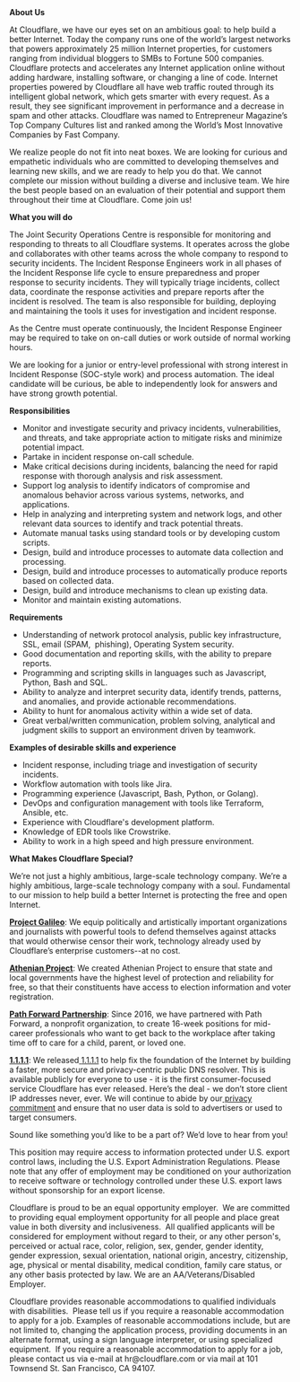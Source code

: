 <div class="content-intro">
	<div><strong>About Us</strong></div>
	<div>
		<p><span style="font-weight: 400;">At Cloudflare, we have our eyes set on an ambitious goal: to help build a better Internet. Today the company runs one of the world’s largest networks that powers approximately 25 million Internet properties, for customers ranging from individual bloggers to SMBs to Fortune 500 companies. Cloudflare protects and accelerates any Internet application online without adding hardware, installing software, or changing a line of code. Internet properties powered by Cloudflare all have web traffic routed through its intelligent global network, which gets smarter with every request. As a result, they see significant improvement in performance and a decrease in spam and other attacks. Cloudflare was named to Entrepreneur Magazine’s Top Company Cultures list and ranked among the World’s Most Innovative Companies by Fast Company.</span><span style="font-weight: 400;">&nbsp;</span></p>
		<p><span style="font-weight: 400;">We realize people do not fit into neat boxes. We are looking for curious and empathetic individuals who are committed to developing themselves and learning new skills, and we are ready to help you do that. We cannot complete our mission without building a diverse and inclusive team. We hire the best people based on an evaluation of their potential and support them throughout their time at Cloudflare. Come join us!&nbsp;</span></p>
	</div>
</div>
<p><strong>What you will do</strong></p>
<p>The Joint Security Operations Centre is responsible for monitoring and responding to threats to all Cloudflare systems. It operates across the globe and collaborates with other teams across the whole company to respond to security incidents. The Incident Response Engineers work in all phases of the Incident Response life cycle to ensure preparedness and proper response to security incidents. They will typically triage incidents, collect data, coordinate the response activities and prepare reports after the incident is resolved. The team is also responsible for building, deploying and maintaining the tools it uses for investigation and incident response.</p>
<p>As the Centre must operate continuously, the Incident Response Engineer may be required to take on on-call duties or work outside of normal working hours.&nbsp;</p>
<p>We are looking for a junior or entry-level professional with strong interest in Incident Response (SOC-style work) and process automation. The ideal candidate will be curious, be able to independently look for answers and have strong growth potential.</p>
<p><strong>Responsibilities&nbsp;</strong></p>
<ul>
	<li>Monitor and investigate security and privacy incidents, vulnerabilities, and threats, and take appropriate action to mitigate risks and minimize potential impact.</li>
	<li>Partake in incident response on-call schedule.</li>
	<li>Make critical decisions during incidents, balancing the need for rapid response with thorough analysis and risk assessment.</li>
	<li>Support log analysis to identify indicators of compromise and anomalous behavior across various systems, networks, and applications.</li>
	<li>Help in analyzing and interpreting system and network logs, and other relevant data sources to identify and track potential threats.</li>
	<li>Automate manual tasks using standard tools or by developing custom scripts.</li>
	<li>Design, build and introduce processes to automate data collection and processing.</li>
	<li>Design, build and introduce processes to automatically produce reports based on collected data.</li>
	<li>Design, build and introduce mechanisms to clean up existing data.</li>
	<li>Monitor and maintain existing automations.</li>
</ul>
<p><strong>Requirements</strong></p>
<ul>
	<li>Understanding of network protocol analysis, public key infrastructure, SSL, email (SPAM,&nbsp; phishing), Operating System security.</li>
	<li>Good documentation and reporting skills, with the ability to prepare reports.</li>
	<li>Programming and scripting skills in languages such as Javascript, Python, Bash and SQL.</li>
	<li>Ability to analyze and interpret security data, identify trends, patterns, and anomalies, and provide actionable recommendations.</li>
	<li>Ability to hunt for anomalous activity within a wide set of data.</li>
	<li>Great verbal/written communication, problem solving, analytical and judgment skills to support an environment driven by teamwork.</li>
</ul>
<p><strong>Examples of desirable skills and experience</strong></p>
<ul>
	<li>Incident response, including triage and investigation of security incidents.</li>
	<li>Workflow automation with tools like Jira.</li>
	<li>Programming experience (Javascript, Bash, Python, or Golang).</li>
	<li>DevOps and configuration management with tools like Terraform, Ansible, etc.</li>
	<li>Experience with Cloudflare's development platform.</li>
	<li>Knowledge of EDR tools like Crowstrike.</li>
	<li>Ability to work in a high speed and high pressure environment.</li>
</ul>
<div class="content-conclusion">
	<p><strong>What Makes Cloudflare Special?</strong></p>
	<p><span style="font-weight: 400;">We’re not just a highly ambitious, large-scale technology company. We’re a highly ambitious, large-scale technology company with a soul. Fundamental to our mission to help build a better Internet is protecting the free and open Internet.</span></p>
	<p><a href="https://blog.cloudflare.com/protecting-free-expression-online/"><strong>Project Galileo</strong></a><span style="font-weight: 400;">: We equip politically and artistically important organizations and journalists with powerful tools to defend themselves against attacks that would otherwise censor their work, technology already used by Cloudflare’s enterprise customers--at no cost.</span></p>
	<p><strong><a href="https://www.cloudflare.com/athenian/">Athenian Project</a></strong><span style="font-weight: 400;">: We created Athenian Project to ensure that state and local governments have the highest level of protection and reliability for free, so that their constituents have access to election information and voter registration.</span></p>
	<p><a href="https://blog.cloudflare.com/tag/path-forward/"><strong>Path Forward Partnership</strong></a><span style="font-weight: 400;">: Since 2016, we have partnered with Path Forward, a nonprofit organization, to create 16-week positions for mid-career professionals who want to get back to the workplace after taking time off to care for a child, parent, or loved one.</span></p>
	<p><a href="https://1.1.1.1/"><strong>1.1.1.1</strong></a><span style="font-weight: 400;">: We released</span><a href="https://1.1.1.1/"> <span style="font-weight: 400;">1.1.1.1</span></a><span style="font-weight: 400;"> to help fix the foundation of the Internet by building a faster, more secure and privacy-centric public DNS resolver. This is available publicly for everyone to use - it is the first consumer-focused service Cloudflare has ever released. Here’s the deal - we don’t store client IP addresses never, ever. We will continue to abide by our</span><a href="https://developers.cloudflare.com/1.1.1.1/privacy/public-dns-resolver"> privacy commitment</a><span style="font-weight: 400;"> and ensure that no user data is sold to advertisers or used to target consumers.</span></p>
	<p><span style="font-weight: 400;">Sound like something you’d like to be a part of? We’d love to hear from you!</span></p>
	<p><span style="font-weight: 400;">This position may require access to information protected under U.S. export control laws, including the U.S. Export Administration Regulations. Please note that any offer of employment may be conditioned on your authorization to receive software or technology controlled under these U.S. export laws without sponsorship for an export license.</span></p>
	<p><span style="font-weight: 400;">Cloudflare is proud to be an equal opportunity employer. &nbsp;We are committed to providing equal employment opportunity for all people and place great value in both diversity and inclusiveness. &nbsp;All qualified applicants will be considered for employment without regard to their, or any other person's, perceived or actual</span> <span style="font-weight: 400;">race, color, religion, sex, gender, gender identity, gender expression, sexual orientation, national origin, ancestry, citizenship, age, physical or mental disability, medical condition, family care status, or any other basis protected by law. </span><span style="font-weight: 400;">We are an AA/Veterans/Disabled Employer.</span></p>
	<p><span style="font-weight: 400;">Cloudflare provides reasonable accommodations to qualified individuals with disabilities. &nbsp;Please tell us if you require a reasonable accommodation to apply for a job. Examples of reasonable accommodations include, but are not limited to, changing the application process, providing documents in an alternate format, using a sign language interpreter, or using specialized equipment. &nbsp;If you require a reasonable accommodation to apply for a job, please contact us via e-mail at </span><span style="font-weight: 400;">hr@cloudflare.com</span><span style="font-weight: 400;"> or via mail at 101 Townsend St. San Francisco, CA 94107.</span></p>
</div>
